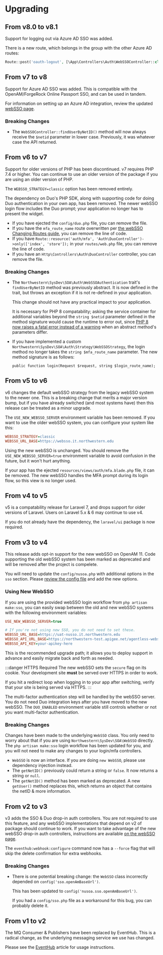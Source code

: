 # Upgrading

## From v8.0 to v8.1
Support for logging out via Azure AD SSO was added.

There is a new route, which belongs in the group with the other Azure AD routes:

```php
Route::post('oauth-logout', [\App\Controllers\Auth\WebSSOController::class, 'oauthLogout'])->name('login-oauth-logout');
```

## From v7 to v8
Support for Azure AD SSO was added. This is compatible with the OpenAM/ForgeRock Online Passport SSO, and can be used in tandem.

For information on setting up an Azure AD integration, review the updated [webSSO page](./websso.md).

### Breaking Changes
- The `WebSSOController::findUserByNetID()` method will now always receive the `$netid` parameter in lower case. Previously, it was whatever case the API returned.

## From v6 to v7
Support for older versions of PHP has been discontinued. v7 requires PHP 7.4 or higher. You can continue to use an older version of the package if you are using an older version of PHP.

The `WEBSSO_STRATEGY=classic` option has been removed entirely. 

The dependency on Duo's PHP SDK, along with supporting code for doing Duo authentication in your own app, has been removed. The newer webSSO login flow includes the Duo prompt; your application no longer has to present the widget.

- If you have ejected the `config/duo.php` file, you can remove the file. 
- If you have the `mfa_route_name` route overwritten per [the webSSO Changing Routes guide](websso.md#changing-routes), you can remove the line of code. 
- If you have `Route::resource('auth/mfa', 'Auth\DuoController')->only(['index', 'store']);` in your `routes/web.php` file, you can remove the line of code.
- If you have an `Http\Controllers\Auth\DuoController` controller, you can remove the file.

### Breaking Changes
- The `Northwestern\SysDev\SOA\Auth\WebSSOAuthentication` trait's `findUserByNetID` method was previously abstract. It is now defined in the trait, but throws an exception if it is not re-defined in your application.

  This change should not have any practical impact to your application. 
  
  It is necessary for PHP 8 compatability; asking the service container for additional variables beyond the `string $netid` parameter defined in the method signature would cause the runtime to error out, since [PHP 8 now raises a fatal error instead of a warning](https://php.watch/versions/8.0/lsp-errors#lsp) when an abstract method's parameters differ.

- If you have implemented a custom `Northwestern\SysDev\SOA\Auth\Strategy\WebSSOStrategy`, the login method no longer takes the `string $mfa_route_name` parameter. The new method signature is as follows:

  `public function login(Request $request, string $login_route_name);`

## From v5 to v6
v6 changes the default webSSO strategy from the legacy webSSO system to the newer one. This is a breaking change that merits a major version bump, but if you have already switched (and most systems have) then this release can be treated as a minor upgrade.

The `USE_NEW_WEBSSO_SERVER` environment variable has been removed. If you want to use the older webSSO system, you can configure your system like this:

```ini
WEBSSO_STRATEGY=classic
WEBSSO_URL_BASE=https://websso.it.northwestern.edu
```

Using the new webSSO is unchanged. You should remove the `USE_NEW_WEBSSO_SERVER=true` environment variable to avoid confusion in the future, but it won't hurt anything.

If your app has the ejected `resources/views/auth/mfa.blade.php` file, it can be removed. The new webSSO handles the MFA prompt during its login flow, so this view is no longer used.

## From v4 to v5
v5 is a compatability release for Laravel 7, and drops support for older versions of Laravel. Users on Laravel 5.x & 6 may continue to use v4.

If you do not already have the dependency, the `laravel/ui` package is now required.

## From v3 to v4
This release adds opt-in support for the new webSSO on OpenAM 11. Code supporting the old webSSO system has been marked as deprecated and will be removed after the project is compelete.

You will need to update the `config/nusoa.php` with additional options in the `sso` section. Please [review the config file](https://github.com/NIT-Administrative-Systems/SysDev-laravel-soa/blob/master/config/nusoa.php) and add the new options.

### Using New WebSSO
If you are using the provided webSSO login workflow from `php artisan make:sso`, you can easily swap between the old and new webSSO systems with the following environment variables:

```ini
USE_NEW_WEBSSO_SERVER=true

# If you're not using new SSO, you do not need to set these.
WEBSSO_URL_BASE=https://uat-nusso.it.northwestern.edu
WEBSSO_API_URL_BASE=https://northwestern-test.apigee.net/agentless-websso
WEBSSO_API_KEY=your-apikey-here
```

This is the recommended upgrade path; it allows you to deploy support in advance and easily migrate back and forth as needed.

:::danger HTTPS Required
The new webSSO sets the `secure` flag on its cookie. Your development site **must** be served over HTTPS in order to work.

If you hit a redirect loop when logging in to your app after switching, verify that your site is being served via HTTPS.
:::

The multi-factor authentication step will be handled by the webSSO server. You do not need Duo integration keys after you have moved to the new webSSO. The `DUO_ENABLED` environment variable still controls whether or not you want multi-factor authentication.

### Breaking Changes
Changes have been made to the underlying `WebSSO` class. You only need to worry about that if you are using `Northwestern\SysDev\SOA\WebSSO` directly. The `php artisan make:sso` login workflow has been updated for you, and you will not need to make any changes to your login/mfa controllers.

- `WebSSO` is now an interface. If you are doing `new WebSSO`, please use dependency injection instead.
- The `getNetID()` previously could return a string or `false`. It now returns a string or `null`.
- The `getNetID()` method has been marked as deprecated. A new `getUser()` method replaces this, which returns an object that contains the netID & more information.

## From v2 to v3
v3 adds the SSO & Duo drop-in auth controllers. You are not required to use this feature, and any webSSO implementations that depend on v2 of package should continue to work. If you want to take advantage of the new webSSO drop-in auth controllers, instructions are available [on the webSSO page](./websso).

The `eventhub:webhook:configure` command now has a `--force` flag that will skip the delete confirmation for extra webhooks.

### Breaking Changes
- There is one potential breaking change: the `WebSSO` class incorrectly depended on `config('sso.openAmBaseUrl')`. 

  This has been updated to `config('nusoa.sso.openAmBaseUrl')`.

  If you had a `config/sso.php` file as a workaround for this bug, you can probably delete it.

## From v1 to v2
The MQ Consumer & Publishers have been replaced by EventHub. This is a radical change, as the underlying messaging service we use has changed. 

Please see the [EventHub](./eventhub) article for usage instructions.